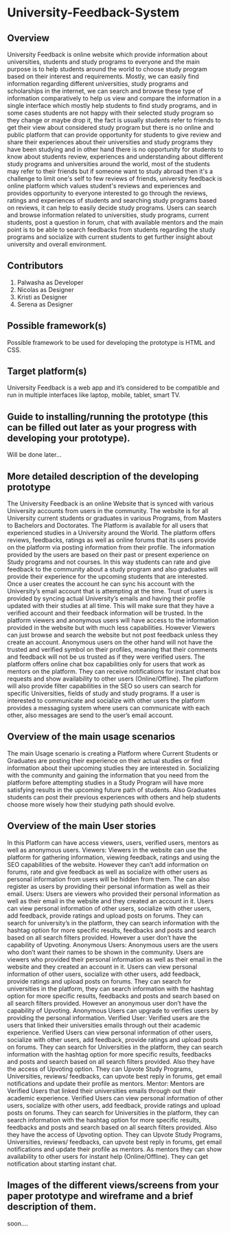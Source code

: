 # University-Feedback-System
## Overview
University Feedback is online website which provide information about universities, students and study programs to everyone and the main purpose is to help students around the world to choose study program based on their interest and requirements. Mostly, we can easily find information regarding different universities, study programs and scholarships in the internet, we can search and browse these type of information comparatively to help us view and compare the information in a single interface which mostly help students to find study programs, and in some cases students are not happy with their selected study program so they change or maybe drop it, the fact is usually students refer to friends to get their view about considered study program but there is no online and public platform that can provide opportunity for students to give review and share their experiences about their universities and study programs they have been studying and in other hand there is no opportunity for students to know about students review, experiences and understanding about different study programs and universities around the world, most of the students may refer to their friends but if someone want to study abroad then it's a challenge to limit one's self to few reviews of friends, university feedback is online platform which values student's reviews and experiences and provides opportunity to everyone interested to go through the reviews, ratings and experiences of students and searching study programs based on reviews, it can help to easily decide study programs. Users can search and browse information related to universities, study programs, current students, post a question in forum, chat with available mentors and the main point is to be able to search feedbacks from students regarding the study programs and socialize with current students to get further insight about university and overall environment. 
## Contributors
1. Palwasha as Developer
2. Nicolas as Designer
3. Kristi as Designer
4. Serena as Designer
## Possible framework(s)
Possible framework to be used for developing the prototype is HTML and CSS.
## Target platform(s) 
University Feedback is a web app and it’s considered to be compatible and run in multiple interfaces like laptop, mobile, tablet, smart TV.
## Guide to installing/running the prototype (this can be filled out later as your progress with developing your prototype). 
Will be done later...
## More detailed description of the developing prototype
The University Feedback is an online Website that is synced with various University accounts from users in the community. The website is for all University current students or graduates in various Programs, from Masters to Bachelors and Doctorates. The Platform is available for all users that experienced studies in a University around the World.
The platform offers reviews, feedbacks, ratings as well as online forums that its users provide on the platform via posting information from their profile. The information provided by the users are based on their past or present experience on Study programs and not courses. In this way students can rate and give feedback to the community about a study program and also graduates will provide their experience for the upcoming students that are interested.
Once a user creates the account he can sync his account with the University’s email account that is attempting at the time. Trust of users is provided by syncing actual University’s emails and having their profile updated with their studies at all time. This will make sure that they have a verified account and their feedback information will be trusted.
In the platform viewers and anonymous users will have access to the information provided in the website but with much less capabilities. However Viewers can just browse and search the website but not post feedback unless they create an account. Anonymous users on the other hand will not have the trusted and verified symbol on their profiles, meaning that their comments and feedback will not be us trusted as if they were verified users.
The platform offers online chat box capabilities only for users that work as mentors on the platform. They can receive notifications for instant chat box requests and show availability to other users (Online/Offline).
The platform will also provide filter capabilities in the SEO so users can search for specific Universities, fields of study and study programs. If a user is interested to communicate and socialize with other users the platform provides a messaging system where users can communicate with each other, also messages are send to the user’s email account. 
## Overview of the main usage scenarios
The main Usage scenario is creating a Platform where Current Students or Graduates are posting their experience on their actual studies or find information about their upcoming studies they are interested in. Socializing with the community and gaining the information that you need from the platform before attempting studies in a Study Program will have more satisfying results in the upcoming future path of students. Also Graduates students can post their previous experiences with others and help students choose more wisely how their studying path should evolve.
## Overview of the main User stories
In this Platform can have access viewers, users, verified users, mentors as well as anonymous users.
Viewers: Viewers in the website can use the platform for gathering information, viewing feedback, ratings and using the SEO capabilities of the website. However they can’t add information on forums, rate and give feedback as well as socialize with other users as personal information from users will be hidden from them. The can also register as users by providing their personal information as well as their email.
Users: Users are viewers who provided their personal information as well as their email in the website and they created an account in it. Users can view personal information of other users, socialize with other users, add feedback, provide ratings and upload posts on forums. They can search for university’s in the platform, they can search information with the hashtag option for more specific results, feedbacks and posts and search based on all search filters provided. However a user don’t have the capability of Upvoting.
Anonymous Users: Anonymous users are the users who don’t want their names to be shown in the community. Users are viewers who provided their personal information as well as their email in the website and they created an account in it. Users can view personal information of other users, socialize with other users, add feedback, provide ratings and upload posts on forums. They can search for universities in the platform, they can search information with the hashtag option for more specific results, feedbacks and posts and search based on all search filters provided. However an anonymous user don’t have the capability of Upvoting. Anonymous Users can upgrade to verifies users by providing the personal information.
Verified User: Verified users are the users that linked their universities emails through out their academic experience. Verified Users can view personal information of other users, socialize with other users, add feedback, provide ratings and upload posts on forums. They can search for Universities in the platform, they can search information with the hashtag option for more specific results, feedbacks and posts and search based on all search filters provided. Also they have the access of Upvoting option. They can Upvote Study Programs, Universities, reviews/ feedbacks, can upvote best reply in forums, get email notifications and update their profile as mentors.
Mentor: Mentors are Verified Users that linked their universities emails through out their academic experience. Verified Users can view personal information of other users, socialize with other users, add feedback, provide ratings and upload posts on forums. They can search for Universities in the platform, they can search information with the hashtag option for more specific results, feedbacks and posts and search based on all search filters provided. Also they have the access of Upvoting option. They can Upvote Study Programs, Universities, reviews/ feedbacks, can upvote best reply in forums, get email notifications and update their profile as mentors. As mentors they can show availability to other users for instant help (Online/Offline). They can get notification about starting instant chat.
## Images of the different views/screens from your paper prototype and wireframe and a brief description of them. 
soon....
